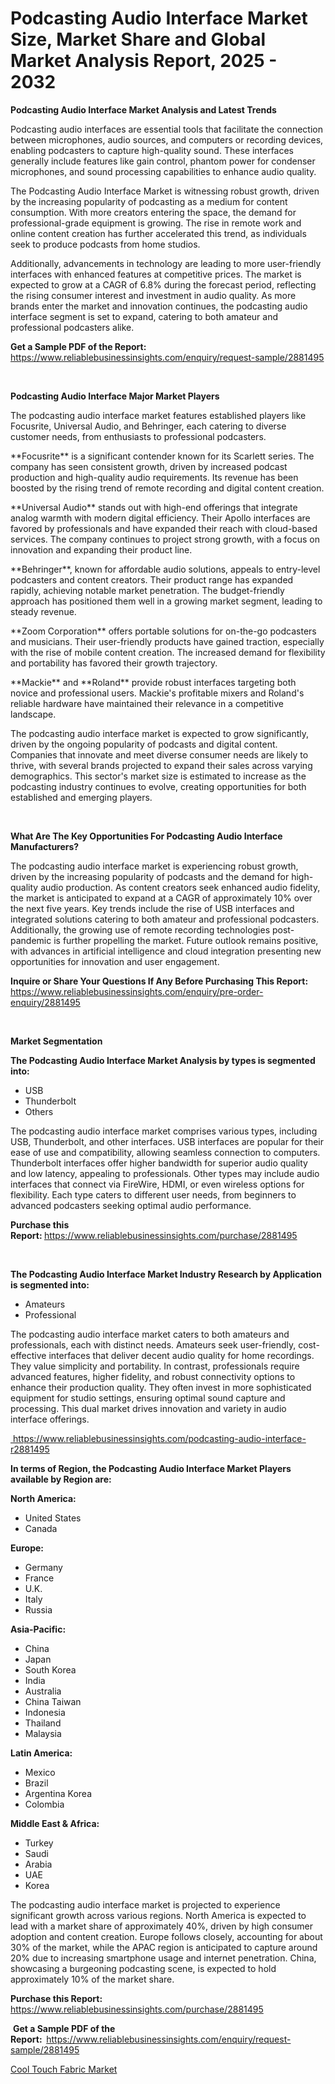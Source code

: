 <p><h1>Podcasting Audio Interface Market Size, Market Share and Global Market Analysis Report, 2025 - 2032</h1></p><p><strong>Podcasting Audio Interface Market Analysis and Latest Trends</strong></p>
<p><p>Podcasting audio interfaces are essential tools that facilitate the connection between microphones, audio sources, and computers or recording devices, enabling podcasters to capture high-quality sound. These interfaces generally include features like gain control, phantom power for condenser microphones, and sound processing capabilities to enhance audio quality. </p><p>The Podcasting Audio Interface Market is witnessing robust growth, driven by the increasing popularity of podcasting as a medium for content consumption. With more creators entering the space, the demand for professional-grade equipment is growing. The rise in remote work and online content creation has further accelerated this trend, as individuals seek to produce podcasts from home studios. </p><p>Additionally, advancements in technology are leading to more user-friendly interfaces with enhanced features at competitive prices. The market is expected to grow at a CAGR of 6.8% during the forecast period, reflecting the rising consumer interest and investment in audio quality. As more brands enter the market and innovation continues, the podcasting audio interface segment is set to expand, catering to both amateur and professional podcasters alike.</p></p>
<p><strong>Get a Sample PDF of the Report:&nbsp;</strong> <a href="https://www.reliablebusinessinsights.com/enquiry/request-sample/2881495?utm_campaign=2735&utm_medium=2&utm_source=Github&utm_content=ia&utm_term=12032025&utm_id=podcasting-audio-interface">https://www.reliablebusinessinsights.com/enquiry/request-sample/2881495</a></p>
<p>&nbsp;</p>
<p><strong>Podcasting Audio Interface Major Market Players</strong></p>
<p><p>The podcasting audio interface market features established players like Focusrite, Universal Audio, and Behringer, each catering to diverse customer needs, from enthusiasts to professional podcasters. </p><p>**Focusrite** is a significant contender known for its Scarlett series. The company has seen consistent growth, driven by increased podcast production and high-quality audio requirements. Its revenue has been boosted by the rising trend of remote recording and digital content creation.</p><p>**Universal Audio** stands out with high-end offerings that integrate analog warmth with modern digital efficiency. Their Apollo interfaces are favored by professionals and have expanded their reach with cloud-based services. The company continues to project strong growth, with a focus on innovation and expanding their product line.</p><p>**Behringer**, known for affordable audio solutions, appeals to entry-level podcasters and content creators. Their product range has expanded rapidly, achieving notable market penetration. The budget-friendly approach has positioned them well in a growing market segment, leading to steady revenue.</p><p>**Zoom Corporation** offers portable solutions for on-the-go podcasters and musicians. Their user-friendly products have gained traction, especially with the rise of mobile content creation. The increased demand for flexibility and portability has favored their growth trajectory.</p><p>**Mackie** and **Roland** provide robust interfaces targeting both novice and professional users. Mackie's profitable mixers and Roland's reliable hardware have maintained their relevance in a competitive landscape.</p><p>The podcasting audio interface market is expected to grow significantly, driven by the ongoing popularity of podcasts and digital content. Companies that innovate and meet diverse consumer needs are likely to thrive, with several brands projected to expand their sales across varying demographics. This sector's market size is estimated to increase as the podcasting industry continues to evolve, creating opportunities for both established and emerging players.</p></p>
<p>&nbsp;</p>
<p><strong>What Are The Key Opportunities For Podcasting Audio Interface Manufacturers?</strong></p>
<p><p>The podcasting audio interface market is experiencing robust growth, driven by the increasing popularity of podcasts and the demand for high-quality audio production. As content creators seek enhanced audio fidelity, the market is anticipated to expand at a CAGR of approximately 10% over the next five years. Key trends include the rise of USB interfaces and integrated solutions catering to both amateur and professional podcasters. Additionally, the growing use of remote recording technologies post-pandemic is further propelling the market. Future outlook remains positive, with advances in artificial intelligence and cloud integration presenting new opportunities for innovation and user engagement.</p></p>
<p><strong>Inquire or Share Your Questions If Any Before Purchasing This Report:</strong> <a href="https://www.reliablebusinessinsights.com/enquiry/pre-order-enquiry/2881495?utm_campaign=2735&utm_medium=2&utm_source=Github&utm_content=ia&utm_term=12032025&utm_id=podcasting-audio-interface">https://www.reliablebusinessinsights.com/enquiry/pre-order-enquiry/2881495</a></p>
<p>&nbsp;</p>
<p><strong>Market Segmentation</strong></p>
<p><strong>The Podcasting Audio Interface Market Analysis by types is segmented into:</strong></p>
<p><ul><li>USB</li><li>Thunderbolt</li><li>Others</li></ul></p>
<p><p>The podcasting audio interface market comprises various types, including USB, Thunderbolt, and other interfaces. USB interfaces are popular for their ease of use and compatibility, allowing seamless connection to computers. Thunderbolt interfaces offer higher bandwidth for superior audio quality and low latency, appealing to professionals. Other types may include audio interfaces that connect via FireWire, HDMI, or even wireless options for flexibility. Each type caters to different user needs, from beginners to advanced podcasters seeking optimal audio performance.</p></p>
<p><strong>Purchase this Report:&nbsp;</strong><a href="https://www.reliablebusinessinsights.com/purchase/2881495?utm_campaign=2735&utm_medium=2&utm_source=Github&utm_content=ia&utm_term=12032025&utm_id=podcasting-audio-interface">https://www.reliablebusinessinsights.com/purchase/2881495</a></p>
<p>&nbsp;</p>
<p><strong>The Podcasting Audio Interface Market Industry Research by Application is segmented into:</strong></p>
<p><ul><li>Amateurs</li><li>Professional</li></ul></p>
<p><p>The podcasting audio interface market caters to both amateurs and professionals, each with distinct needs. Amateurs seek user-friendly, cost-effective interfaces that deliver decent audio quality for home recordings. They value simplicity and portability. In contrast, professionals require advanced features, higher fidelity, and robust connectivity options to enhance their production quality. They often invest in more sophisticated equipment for studio settings, ensuring optimal sound capture and processing. This dual market drives innovation and variety in audio interface offerings.</p></p>
<p><a href="https://www.reliablebusinessinsights.com/podcasting-audio-interface-r2881495?utm_campaign=2735&utm_medium=2&utm_source=Github&utm_content=ia&utm_term=12032025&utm_id=podcasting-audio-interface">&nbsp;https://www.reliablebusinessinsights.com/podcasting-audio-interface-r2881495</a></p>
<p><strong>In terms of Region, the Podcasting Audio Interface Market Players available by Region are:</strong></p>
<p>
    <p> <strong> North America: </strong>
        <ul>
            <li>United States</li>
            <li>Canada</li>
        </ul>
        </p> 
    <p> <strong> Europe: </strong>
        <ul>
            <li>Germany</li>
            <li>France</li>
            <li>U.K.</li>
            <li>Italy</li>
            <li>Russia</li>
        </ul>
        </p> 
    <p> <strong> Asia-Pacific: </strong>
        <ul>
            <li>China</li>
            <li>Japan</li>
            <li>South Korea</li>
            <li>India</li>
            <li>Australia</li>
            <li>China Taiwan</li>
            <li>Indonesia</li>
            <li>Thailand</li>
            <li>Malaysia</li>
        </ul>
        </p> 
    <p> <strong> Latin America: </strong>
        <ul>
            <li>Mexico</li>
            <li>Brazil</li>
            <li>Argentina Korea</li>
            <li>Colombia</li>
        </ul>
        </p> 
    <p> <strong> Middle East & Africa: </strong>
        <ul>
            <li>Turkey</li>
            <li>Saudi</li>
            <li>Arabia</li>
            <li>UAE</li>
            <li>Korea</li>
        </ul>
    </p>
    </p>
<p><p>The podcasting audio interface market is projected to experience significant growth across various regions. North America is expected to lead with a market share of approximately 40%, driven by high consumer adoption and content creation. Europe follows closely, accounting for about 30% of the market, while the APAC region is anticipated to capture around 20% due to increasing smartphone usage and internet penetration. China, showcasing a burgeoning podcasting scene, is expected to hold approximately 10% of the market share.</p></p>
<p><strong>Purchase this Report: </strong><a href="https://www.reliablebusinessinsights.com/purchase/2881495?utm_campaign=2735&utm_medium=2&utm_source=Github&utm_content=ia&utm_term=12032025&utm_id=podcasting-audio-interface">https://www.reliablebusinessinsights.com/purchase/2881495</a></p>
<p>&nbsp;<strong>Get a Sample PDF of the Report:&nbsp;&nbsp;</strong><a href="https://www.reliablebusinessinsights.com/enquiry/request-sample/2881495?utm_campaign=2735&utm_medium=2&utm_source=Github&utm_content=ia&utm_term=12032025&utm_id=podcasting-audio-interface">https://www.reliablebusinessinsights.com/enquiry/request-sample/2881495</a></p>
<p><strong></strong></p>
<p><p><a href="https://github.com/phephezxnf/Market-Research-Report-List-1/blob/main/cool-touch-fabric-market.md?utm_campaign=2735&utm_medium=2&utm_source=Github&utm_content=ia&utm_term=12032025&utm_id=podcasting-audio-interface">Cool Touch Fabric Market</a></p></p>
